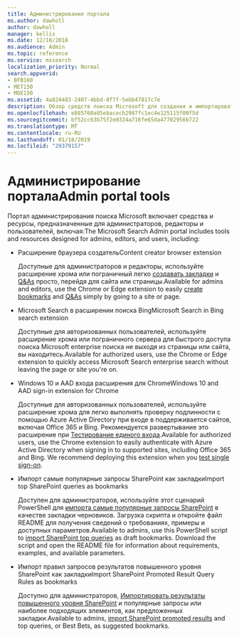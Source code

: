```yaml
---
title: Администрирование портала
ms.author: dawholl
author: dawholl
manager: kellis
ms.date: 12/18/2018
ms.audience: Admin
ms.topic: reference
ms.service: mssearch
localization_priority: Normal
search.appverid:
- BFB160
- MET150
- MOE150
ms.assetid: 4a824483-2407-4bbd-8f7f-5ebb47817c7e
description: Обзор средств поиска Microsoft для создания и импортировать результаты, автоматический вход в систему и поиск в любом месте
ms.openlocfilehash: e885760a85ebacecb2987fc1ec4e125115f00f5d
ms.sourcegitcommit: bf52cc63b75f2e0324a716fe65da47702956b722
ms.translationtype: MT
ms.contentlocale: ru-RU
ms.lasthandoff: 01/18/2019
ms.locfileid: "29379157"
---
```

# <a name="admin-portal-tools"></a><span data-ttu-id="f0ac8-103">Администрирование портала</span><span class="sxs-lookup"><span data-stu-id="f0ac8-103">Admin portal tools</span></span>

<span data-ttu-id="f0ac8-104">Портал администрирования поиска Microsoft включает средства и ресурсы, предназначенные для администраторов, редакторы и пользователей, включая:</span><span class="sxs-lookup"><span data-stu-id="f0ac8-104">The Microsoft Search Admin portal includes tools and resources designed for admins, editors, and users, including:</span></span>
  
- <span data-ttu-id="f0ac8-105">Расширение браузера создатель</span><span class="sxs-lookup"><span data-stu-id="f0ac8-105">Content creator browser extension</span></span>
    
    <span data-ttu-id="f0ac8-106">Доступные для администраторов и редакторы, используйте расширение хрома или пограничный легко [создавать закладки](create-bookmarks.md) и [Q&As](create-qas.md) просто, перейдя для сайта или страницы.</span><span class="sxs-lookup"><span data-stu-id="f0ac8-106">Available for admins and editors, use the Chrome or Edge extension to easily [create bookmarks](create-bookmarks.md) and [Q&As](create-qas.md) simply by going to a site or page.</span></span> 
    
- <span data-ttu-id="f0ac8-107">Microsoft Search в расширении поиска Bing</span><span class="sxs-lookup"><span data-stu-id="f0ac8-107">Microsoft Search in Bing search extension</span></span>
    
    <span data-ttu-id="f0ac8-108">Доступные для авторизованных пользователей, используйте расширение хрома или пограничного сервера для быстрого доступа поиска Microsoft enterprise поиска не выходя из страницы или сайта, вы находитесь.</span><span class="sxs-lookup"><span data-stu-id="f0ac8-108">Available for authorized users, use the Chrome or Edge extension to quickly access Microsoft Search enterprise search without leaving the page or site you're on.</span></span>
    
- <span data-ttu-id="f0ac8-109">Windows 10 и AAD входа расширения для Chrome</span><span class="sxs-lookup"><span data-stu-id="f0ac8-109">Windows 10 and AAD sign-in extension for Chrome</span></span>
    
    <span data-ttu-id="f0ac8-p101">Доступные для авторизованных пользователей, используйте расширение хрома для легко выполнять проверку подлинности с помощью Azure Active Directory при входе в поддерживается сайтов, включая Office 365 и Bing. Рекомендуется развертывание это расширение при [Тестирование единого входа](test-single-sign-on.md).</span><span class="sxs-lookup"><span data-stu-id="f0ac8-p101">Available for authorized users, use the Chrome extension to easily authenticate with Azure Active Directory when signing in to supported sites, including Office 365 and Bing. We recommend deploying this extension when you [test single sign-on](test-single-sign-on.md).</span></span>
    
- <span data-ttu-id="f0ac8-112">Импорт самые популярные запросы SharePoint как закладки</span><span class="sxs-lookup"><span data-stu-id="f0ac8-112">Import top SharePoint queries as bookmarks</span></span>
    
    <span data-ttu-id="f0ac8-p102">Доступен для администраторов, используйте этот сценарий PowerShell для [импорта самые популярные запросы SharePoint](import-sharepoint-promoted-results-and-top-queries.md) в качестве закладки черновиков. Загрузка скрипта и откройте файл README для получения сведений о требованиях, примеры и доступных параметров.</span><span class="sxs-lookup"><span data-stu-id="f0ac8-p102">Available to admins, use this PowerShell script to [import SharePoint top queries](import-sharepoint-promoted-results-and-top-queries.md) as draft bookmarks. Download the script and open the README file for information about requirements, examples, and available parameters.</span></span> 
    
- <span data-ttu-id="f0ac8-115">Импорт правил запросов результатов повышенного уровня SharePoint как закладки</span><span class="sxs-lookup"><span data-stu-id="f0ac8-115">Import SharePoint Promoted Result Query Rules as bookmarks</span></span>
    
    <span data-ttu-id="f0ac8-116">Доступно для администраторов, [Импортировать результаты повышенного уровня SharePoint](import-sharepoint-promoted-results-and-top-queries.md) и популярные запросы или наиболее подходящих элементов, как предложенных закладки.</span><span class="sxs-lookup"><span data-stu-id="f0ac8-116">Available to admins, [import SharePoint promoted results](import-sharepoint-promoted-results-and-top-queries.md) and top queries, or Best Bets, as suggested bookmarks.</span></span> 

  

